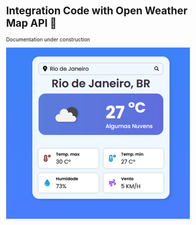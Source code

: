 # Integration Code with Open Weather Map API 🚀

Documentation under construction

![alt text](documentation/image.png)
